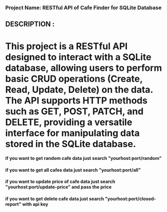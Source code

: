 ### Project Name: RESTful API of Cafe Finder for SQLite Database

## DESCRIPTION :
# This project is a RESTful API designed to interact with a SQLite database, allowing users to perform basic CRUD operations (Create, Read, Update, Delete) on the data. The API supports HTTP methods such as GET, POST, PATCH, and DELETE, providing a versatile interface for manipulating data stored in the SQLite database.


#### if you want to get random cafe data just search "yourhost:port/random"
#### if you want to get all cafes data just search "yourhost:port/all"
#### if you want to update price of cafe data just search "yourhost:port/update-price" and pass the price
#### if you want to get delete cafe data just search "yourhost:port/closed-report" with api key

